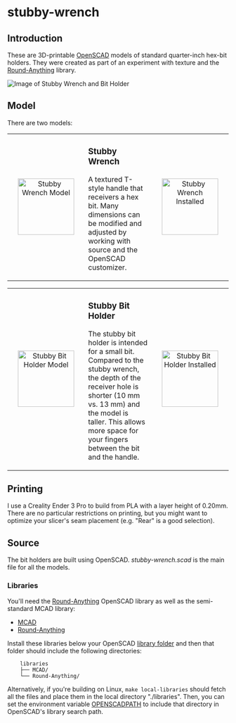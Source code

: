 # stubby-wrench

## Introduction

These are 3D-printable [OpenSCAD](https://openscad.org/) models of
standard quarter-inch hex-bit holders. They were created as part of an
experiment with texture and the
[Round-Anything](https://github.com/Irev-Dev/Round-Anything) library.

![Image of Stubby Wrench and Bit Holder](../media/media/stubby-double.jpg?raw=true "Stubby Wrench and Stubby Bit Holder")

## Model

There are two models:

<div class="model" data-name="Stubby Wrench" data-icon-size="128" data-left-icon="stubby-wrench.icon.png" data-left="stubby-wrench.stl" data-right="stubby-wrench.installed.jpg"><!-- expanded by annotate-model --><table align="center" width="100%"><tbody><tr width="100%"><td align="center" width="160" height="160"><a href="../media/media/stubby-wrench.stl" target="_blank" title="View Stubby Wrench Model"><img src="../media/media/stubby-wrench.icon.png" alt="Stubby Wrench Model" width="128" height="128" /></a></td><td>

### Stubby Wrench

A textured T-style handle that receivers a hex bit. Many dimensions can be modified
and adjusted by working with source and the OpenSCAD customizer.

</td><td align="center" width="160" height="160"><a href="../media/media/stubby-wrench.installed.jpg" target="_blank" title="View Stubby Wrench Installed"><img src="../media/media/stubby-wrench.installed.jpg" alt="Stubby Wrench Installed" width="128" height="128" /></a></td></tr></tbody></table></div>

<div class="model" data-name="Stubby Bit Holder" data-icon-size="128" data-left-icon="stubby-bit-holder.icon.png" data-left="stubby-bit-holder.stl" data-right="stubby-bit-holder.installed.jpg"><!-- expanded by annotate-model --><table align="center" width="100%"><tbody><tr width="100%"><td align="center" width="160" height="160"><a href="../media/media/stubby-bit-holder.stl" target="_blank" title="View Stubby Bit Holder Model"><img src="../media/media/stubby-bit-holder.icon.png" alt="Stubby Bit Holder Model" width="128" height="128" /></a></td><td>

### Stubby Bit Holder

The stubby bit holder is intended for a small bit. Compared to the
stubby wrench, the depth of the receiver hole is shorter (10 mm vs. 13 mm) and
the model is taller. This allows more space for your fingers between the
bit and the handle.

</td><td align="center" width="160" height="160"><a href="../media/media/stubby-bit-holder.installed.jpg" target="_blank" title="View Stubby Bit Holder Installed"><img src="../media/media/stubby-bit-holder.installed.jpg" alt="Stubby Bit Holder Installed" width="128" height="128" /></a></td></tr></tbody></table></div>

## Printing

I use a Creality Ender 3 Pro to build from PLA with a layer height of
0.20mm. There are no particular restrictions on printing, but you might
want to optimize your slicer's seam placement (e.g. "Rear" is a good
selection).

## Source

The bit holders are built using OpenSCAD. *stubby-wrench.scad* is the main
file for all the models.

### Libraries

You'll need the [Round-Anything](https://github.com/Irev-Dev/Round-Anything)
OpenSCAD library as well as the semi-standard MCAD library:

- [MCAD](https://github.com/openscad/MCAD)
- [Round-Anything](https://github.com/Irev-Dev/Round-Anything)

Install these libraries below your OpenSCAD [library folder](https://wikibooks.org/wiki/OpenSCAD_User_Manual/Libraries)
and then that folder should include the following directories:

```
    libraries
    ├── MCAD/
    └── Round-Anything/
```

Alternatively, if you're building on Linux, `make local-libraries`
should fetch all the files and place them in the local directory
"./libraries". Then, you can set the environment variable
[OPENSCADPATH](https://wikibooks.org/wiki/OpenSCAD_User_Manual/Libraries#Setting_OPENSCADPATH)
to include that directory in OpenSCAD's library search path.
